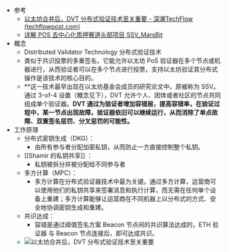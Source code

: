 - 参考
	- [以太坊合并后，DVT 分布式验证技术至关重要 - 深潮TechFlow (techflowpost.com)](https://www.techflowpost.com/article/2002)
	- [详解 POS 去中心化质押赛道头部项目 SSV_MarsBit](https://news.marsbit.co/20230111093037625973.html)
- 概念
	- Distributed Validator Technology 分布式验证技术
	- 类似于共识投票的多重签名，它能允许以太坊 PoS 验证器在多个节点或机器进行，从而验证者可以在多个节点进行投票，支持以太坊验证其分布式操作是该技术的核心目的。
	- **这一技术最早出现在以太坊基金会成员的研究论文中，原被称为 SSV。通过 3-of-4 设置（概念见下），DVT 允许个人、团体或者社区的节点共同组成单个验证器。**DVT 通过为验证者增加容错层，提高容错率，在验证过程中，某一节点出现故障，验证器依旧可以继续运行，从而消除了单点故障、双重签名惩罚、分叉惩罚的可能性。**
- 工作原理
	- 分布式密钥生成（DKG）：
		- 由所有参与者分配加密私钥，从而防止一方直接控制整个私钥。
	- [[Shamir 的私钥共享]] ：
		- 私钥被拆分并被分配给不同参与者
	- 多方计算（MPC）：
		- 多方计算在分布式验证器技术中最为关键。通过多方计算，运营商可以使用他们的私钥共享来签署消息和执行计算，而无需在任何单个设备上重建；多方计算能够让运营商在不同机器上以分布式的方式、安全地协调密钥生成和重建。
	- 共识达成：
		- 容错是通过阈值签名方案 Beacon 节点间的共识算法达成的，ETH 验证器 与 Beacon 节点连接后，即可达成共识。
	- ![以太坊合并后，DVT 分布式验证技术至关重要](https://assets.techflowpost.com/20230110/ef3ae8be53da470e96534ebfb20e0a0f.png)